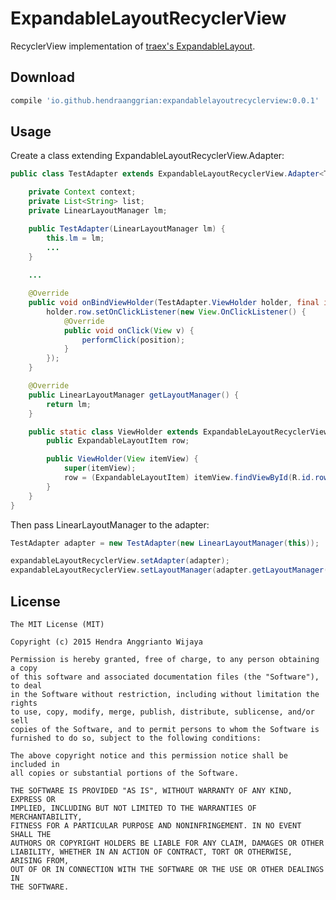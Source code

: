 ExpandableLayoutRecyclerView
============================

RecyclerView implementation of [traex's ExpandableLayout](https://github.com/traex/ExpandableLayout).


Download
--------

```gradle
compile 'io.github.hendraanggrian:expandablelayoutrecyclerview:0.0.1'
```


Usage
-----

Create a class extending ExpandableLayoutRecyclerView.Adapter:

```java
public class TestAdapter extends ExpandableLayoutRecyclerView.Adapter<TestAdapter.ViewHolder> {

    private Context context;
    private List<String> list;
    private LinearLayoutManager lm;

    public TestAdapter(LinearLayoutManager lm) {
        this.lm = lm;
        ...
    }
    
    ...

    @Override
    public void onBindViewHolder(TestAdapter.ViewHolder holder, final int position) {
        holder.row.setOnClickListener(new View.OnClickListener() {
            @Override
            public void onClick(View v) {
                performClick(position);
            }
        });
    }

    @Override
    public LinearLayoutManager getLayoutManager() {
        return lm;
    }

    public static class ViewHolder extends ExpandableLayoutRecyclerView.ViewHolder {
        public ExpandableLayoutItem row;

        public ViewHolder(View itemView) {
            super(itemView);
            row = (ExpandableLayoutItem) itemView.findViewById(R.id.row);
        }
    }
}
```

Then pass LinearLayoutManager to the adapter:

```java
TestAdapter adapter = new TestAdapter(new LinearLayoutManager(this));

expandableLayoutRecyclerView.setAdapter(adapter);
expandableLayoutRecyclerView.setLayoutManager(adapter.getLayoutManager());
```


License
--------

    The MIT License (MIT)

    Copyright (c) 2015 Hendra Anggrianto Wijaya

    Permission is hereby granted, free of charge, to any person obtaining a copy
    of this software and associated documentation files (the "Software"), to deal
    in the Software without restriction, including without limitation the rights
    to use, copy, modify, merge, publish, distribute, sublicense, and/or sell
    copies of the Software, and to permit persons to whom the Software is
    furnished to do so, subject to the following conditions:

    The above copyright notice and this permission notice shall be included in
    all copies or substantial portions of the Software.

    THE SOFTWARE IS PROVIDED "AS IS", WITHOUT WARRANTY OF ANY KIND, EXPRESS OR
    IMPLIED, INCLUDING BUT NOT LIMITED TO THE WARRANTIES OF MERCHANTABILITY,
    FITNESS FOR A PARTICULAR PURPOSE AND NONINFRINGEMENT. IN NO EVENT SHALL THE
    AUTHORS OR COPYRIGHT HOLDERS BE LIABLE FOR ANY CLAIM, DAMAGES OR OTHER
    LIABILITY, WHETHER IN AN ACTION OF CONTRACT, TORT OR OTHERWISE, ARISING FROM,
    OUT OF OR IN CONNECTION WITH THE SOFTWARE OR THE USE OR OTHER DEALINGS IN
    THE SOFTWARE.